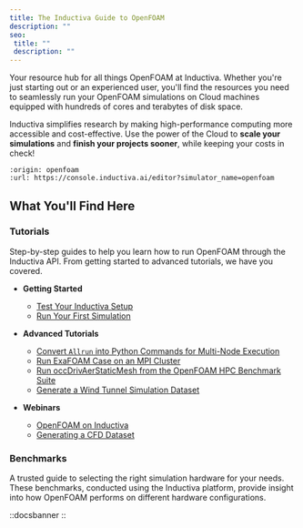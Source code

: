 ```yaml
---
title: The Inductiva Guide to OpenFOAM
description: ""
seo:
 title: ""
 description: ""
---
```


Your resource hub for all things OpenFOAM at Inductiva. Whether you're just starting out or an experienced user, you'll find the resources you need to seamlessly run your OpenFOAM simulations on Cloud machines equipped with hundreds of cores and terabytes of disk space.

Inductiva simplifies research by making high-performance computing more accessible and cost-effective. Use the power of the Cloud to **scale your simulations** and **finish your projects sooner**, while keeping your costs in check!

```{python_editor}
:origin: openfoam
:url: https://console.inductiva.ai/editor?simulator_name=openfoam
```

## What You'll Find Here

### Tutorials
Step-by-step guides to help you learn how to run OpenFOAM through the Inductiva API. From getting started to advanced tutorials, we have you covered.

* **Getting Started**
    - [Test Your Inductiva Setup](/guides/openfoam/tutorials/setup-test)
    - [Run Your First Simulation](/guides/openfoam/tutorials/quick-start)

* **Advanced Tutorials**
    - [Convert `Allrun` into Python Commands for Multi-Node Execution](/guides/openfoam/tutorials/convert-allrun-script-into-python-commands)
    - [Run ExaFOAM Case on an MPI Cluster](/guides/openfoam/tutorials/mpi-cluster-tutorial)
    - [Run occDrivAerStaticMesh from the OpenFOAM HPC Benchmark Suite](/guides/openfoam/tutorials/run-occdrivaerstaticmesh-case/)
    - [Generate a Wind Tunnel Simulation Dataset](/guides/openfoam/tutorials/generate-wind-tunnel-dataset/)

* **Webinars**
    - [OpenFOAM on Inductiva](/guides/openfoam/webinars/openfoam-video-tutorial)
    - [Generating a CFD Dataset](/guides/openfoam/webinars/openfoam-cfd-dataset)

### Benchmarks
A trusted guide to selecting the right simulation hardware for your needs. These benchmarks, conducted using the Inductiva platform, provide insight into how OpenFOAM performs on different hardware configurations.

::docsbanner
::
